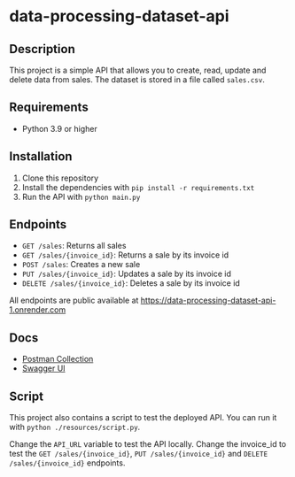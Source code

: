 # data-processing-dataset-api

## Description
This project is a simple API that allows you to create, read, update and delete data from sales. The dataset is stored in a file called `sales.csv`.

## Requirements
- Python 3.9 or higher

## Installation
1. Clone this repository
2. Install the dependencies with `pip install -r requirements.txt`
3. Run the API with `python main.py`

## Endpoints
- `GET /sales`: Returns all sales
- `GET /sales/{invoice_id}`: Returns a sale by its invoice id
- `POST /sales`: Creates a new sale
- `PUT /sales/{invoice_id}`: Updates a sale by its invoice id
- `DELETE /sales/{invoice_id}`: Deletes a sale by its invoice id

All endpoints are public available at https://data-processing-dataset-api-1.onrender.com

## Docs
- [Postman Collection](/resources/docs/Trabalho_2.postman_collection.json)
- [Swagger UI](https://data-processing-dataset-api-1.onrender.com/docs)

## Script 
This project also contains a script to test the deployed API. You can run it with `python ./resources/script.py`.

Change the `API_URL` variable to test the API locally.
Change the invoice_id to test the `GET /sales/{invoice_id}`, `PUT /sales/{invoice_id}` and `DELETE /sales/{invoice_id}` endpoints.